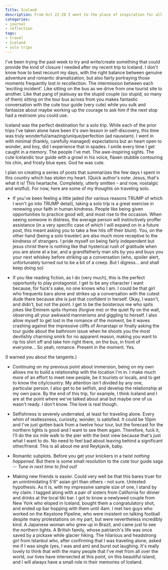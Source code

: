 ```yaml
---
Title: Iceland
description: From Oct 22-28 I went to the place of inspiration for all your fantasy novels
categories:
- journal
- reflection
tags:
- travel
- Iceland
- solo trips
---
```


I've been trying the past week to try and write/create something that could provide the kind of closure I needed after my recent trip to Iceland. I don't know how to best recount my days, with the right balance between genuine adventure and romantic dramatization, but also fairly portraying those moments frequently lost in recollection. The intermission between each 'exciting incident'. Like sitting on the bus as we drive from one tourist site to another. Like that pang of jealousy as the stupid couple (so stupid, so many of them) sitting on the tour bus across from you makes fantastic conversation with the cute tour guide (very cute) while you sulk and fantasize about maybe working up the courage to ask him if the next stop had a restroom you could use.

Iceland was the perfect destination for a solo trip. While each of the prior trips I've taken alone have been it's own lesson in self-discovery, this time was truly wonderful/amazing/unique/perfection (ad nauseam). I went in with minimal (frankly, carefully managed) expectations but an heart open to wonder, and boy, did I experience that in spades. I smile every time I get caught in a memory. The people I've met. The awe-inspiring sights. The cute Icelandic tour guide with a growl in his voice, flaxen stubble contouring his chin, and frosty blue eyes. God he was cute.

I plan on creating a series of posts that summarizes the few days I spent in this country which has stolen my heart. (Quick author's note: Jesus, that's what it is! This heartache. Completely, utterly smitten - and now, nostalgic and wistful). For now, here are some of my thoughts on traveling solo.

* If you've been feeling a little jaded (for various reasons TRUMP of which I won't go into TRUMP detail), taking a solo trip is a great exercise in renewing your faith in human kindness. People like being given opportunities to practice good will, and most rise to the occasion. When seeing someone in distress, the average person will instinctively proffer assistance (in a very specific case of which I will expand on in a future post, this meant asking you to take a few hits off their blunt). You, on the other hand (being a solo traveler) are also much more receptive to the kindness of strangers. I pride myself on being fairly independent but jesus christ there is nothing like that hysterical rush of gratitude when you are alone at a bar, and a grandfatherly man sits by you and buys you your next whiskey before striking up a conversation (who, spoiler alert, unfortunately turned out to be a bit of a creep. But I digress... and shall keep doing so)

* If you like reading fiction, as I do (very much), this is the perfect opportunity to play protagonist. I get to be any character I want because, for fuck's sake, no one knows who I am. I could be that girl who frequents bars alone and strikes up a conversation with the cutest dude there because she is just that confident in herself. Okay, I wasn't, and didn't, but not the point. I get to be the boisterous me who spits jokes like Eminem spits rhymes (forgive me) or the quiet fly on the wall, observing all your awkward mannerisms and giggling to herself. I also allow myself to get lost in the romance of the moment, be it waves crashing against the impressive cliffs of Arnarstapi or finally asking the tour guide about the bathroom issue when he shoots you the most devilishly charming smirk for no apparent reason, making you want to rip his shirt off and take him right there, on the bus, in front of everyone... So yeah, romance. Present in the moment. Yes.

(I warned you about the tangents.)

* Continuing on my previous point about immersion, being on my own allows me to build a relationship with the location I'm in. I make much more of an effort to meet new people, be it tourists or locals, and to get to know the city/country. My attention isn't divided by any one, particular person. I also get to be selfish, and develop the relationship at my own pace. By the end of this trip, for example, I think Iceland and I are at the point where we've talked about anal but maybe one of us wasn't ready. I don't know. The love is real though.

* Selfishness is severely underrated, at least for traveling alone. Every whim of restlessness, curiosity, wonder, is satisfied. It could be 10pm and I've just gotten back from a twelve hour tour, but the forecast for the northern lights is good and I want to see them again. Therefore, fuck it, I'll do the six mile walk to the pier with the best view because that's just what I want to do. No need to feel bad about leaving behind a significant other/friend. This is all about me and Reykjavik, baby.  

* Romantic subplots. Before you get your knickers in a twist *nothing happened*. But there is some small resolution to the cute tour guide saga -- *Tune in next time to find out!*

* Making new friends is easier. Could very well be that this bares truer for an unintimidating 5'6" asian girl than others - not sure. Untested hypothesis. As it is, with my impressive sample size of one, I stand by my claim. I tagged along with a pair of sisters from California for dinner and drinks at the local tiki bar. I got to know a newlywed couple from New York who eloped in Iceland, bought them a congratulatory shot, and ended up bar hopping with them until 4am. I met two guys who worked on the Keystone Pipeline, who were insistent on talking football despite many protestations on my part, but were nevertheless incredibly kind. A Japanese woman who grew up in Brazil, and came just to see the northern lights. A British family, whose patriarch's life was once saved by a pickaxe while glacier hiking. The hilarious and headstrong girl from Istanbul who, after confirming that I was traveling alone, asked me if I was single (yes, I was and am) and burst out laughing. It's really lovely to think that with the many people that I've met from all over the world, our lives have intersected at this point, on this beautiful island, and I will always have a small role in their memories of Iceland.
